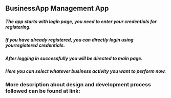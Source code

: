##  BusinessApp Management App
##### The app starts with login page, you need to enter your credentials for registering.
##### If you have already registered, you can directly login using yourregistered credentials.
##### After logging in successfully you will be directed to main page.
##### Here you can select whatever business activity you want to perform now.
### More description about design and development process followed can be found at link: 
